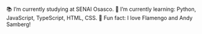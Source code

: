 📚 I’m currently studying at SENAI Osasco.
🌱 I’m currently learning: Python, JavaScript, TypeScript, HTML, CSS.
💜 Fun fact: I love Flamengo and Andy Samberg!
<!---
Giselleluz/Giselleluz is a ✨ special ✨ repository because its `README.md` (this file) appears on your GitHub profile.
You can click the Preview link to take a look at your changes.
--->
